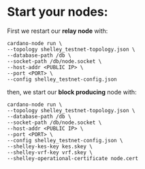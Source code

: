 # Start your nodes:

First we restart our **relay node** with:

```text
cardano-node run \
--topology shelley_testnet-topology.json \
--database-path /db \
--socket-path /db/node.socket \
--host-addr <PUBLIC IP> \
--port <PORT> \
--config shelley_testnet-config.json
```

then, we start our **block producing** node with:

```text
cardano-node run \
--topology shelley_testnet-topology.json \
--database-path /db \
--socket-path /db/node.socket \
--host-addr <PUBLIC IP> \
--port <PORT> \
--config shelley_testnet-config.json \
--shelley-kes-key kes.skey \
--shelley-vrf-key vrf.skey \
--shelley-operational-certificate node.cert
```

